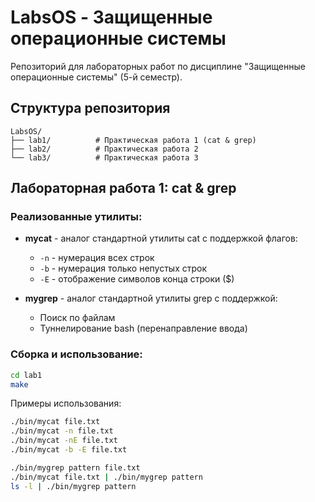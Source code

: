 # LabsOS - Защищенные операционные системы

Репозиторий для лабораторных работ по дисциплине "Защищенные операционные системы" (5-й семестр).

## Структура репозитория

```
LabsOS/
├── lab1/          # Практическая работа 1 (cat & grep)
├── lab2/          # Практическая работа 2
└── lab3/          # Практическая работа 3
```

## Лабораторная работа 1: cat & grep

### Реализованные утилиты:

- **mycat** - аналог стандартной утилиты cat с поддержкой флагов:
  - `-n` - нумерация всех строк
  - `-b` - нумерация только непустых строк
  - `-E` - отображение символов конца строки ($)

- **mygrep** - аналог стандартной утилиты grep с поддержкой:
  - Поиск по файлам
  - Туннелирование bash (перенаправление ввода)

### Сборка и использование:

```bash
cd lab1
make
```

Примеры использования:
```bash
./bin/mycat file.txt
./bin/mycat -n file.txt
./bin/mycat -nE file.txt
./bin/mycat -b -E file.txt

./bin/mygrep pattern file.txt
./bin/mycat file.txt | ./bin/mygrep pattern
ls -l | ./bin/mygrep pattern
```
